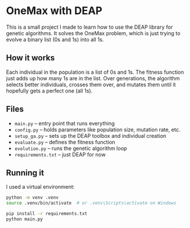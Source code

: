 # OneMax with DEAP

This is a small project I made to learn how to use the DEAP library for genetic algorithms. It solves the OneMax problem, which is just trying to evolve a binary list (0s and 1s) into all 1s.

## How it works

Each individual in the population is a list of 0s and 1s. The fitness function just adds up how many 1s are in the list. Over generations, the algorithm selects better individuals, crosses them over, and mutates them until it hopefully gets a perfect one (all 1s).

## Files

- `main.py` – entry point that runs everything
- `config.py` – holds parameters like population size, mutation rate, etc.
- `setup_ga.py` – sets up the DEAP toolbox and individual creation
- `evaluate.py` – defines the fitness function
- `evolution.py` – runs the genetic algorithm loop
- `requirements.txt` – just DEAP for now

## Running it

I used a virtual environment:

```bash
python -m venv .venv
source .venv/bin/activate  # or .venv\Scripts\activate on Windows

pip install -r requirements.txt
python main.py
